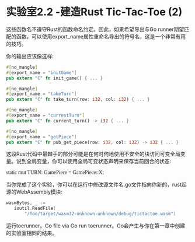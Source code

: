 # 实验室2.2 -建造Rust Tic-Tac-Toe (2)

这些函数名不遵守Rust的函数命名约定。因此，如果希望导出与Go runner期望匹配的函数，可以使用export_name属性重命名导出的符号名，这是一个非常有用的技巧。

你的输出应该像这样:

```rust
#[no_mangle]
#[export_name = "initGame"]
pub extern "C" fn init_game() { ... }

#[no_mangle]
#[export_name = "takeTurn"]
pub extern "C" fn take_turn(row: i32, col: i32) { ... }

#[no_mangle]
#[export_name = "currentTurn"]
pub extern "C" fn current_turn() -> i32 { ... }

#[no_mangle]
#[export_name = "getPiece"]
pub extern "C" fn pub_get_piece(row: i32, col: i32) -> i32 { ... }
```

这段Rust代码中最棘手的部分可能是在何时何地使用不安全的块访问可变全局变量。说到全局变量，你可以使用全局可变状态声明来保存当前回合的状态:

<font face="微软雅黑">static mut TURN: GamePiece = GamePiece::X;</font>

当你完成了这个实验，你可以在运行中修改源文件名.go文件指向你新的，rust起源的WebAssembly模块:

```go
wasmBytes, _ :=
   ioutil.ReadFile(
       "/foo/target/wasm32-unknown-unknown/debug/tictactoe.wasm")
```

运行toerunner。Go file via Go run toerunner。Go会产生与你在第一章中创建的实验室相同的结果。